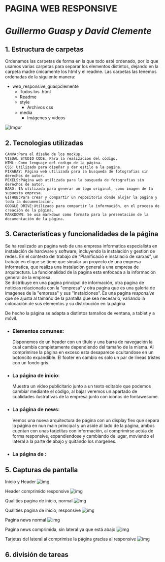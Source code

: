 # **PAGINA WEB RESPONSIVE**  
# *Guillermo Guasp y David Clemente* 
## 1. **Estructura de carpetas**
   Ordenamos las carpetas de forma en la que todo esté ordenado, por lo que usamos varias carpetas para separar los elementos distintos, dejando en la carpeta madre únicamente los html y el readme.
   Las carpetas las tenemos ordenadas de la siguiente manera:
   - web_responsive_guaspclemente
        - Todos los .html
        - Readme
        - style
             - Archivos css
        - media
             - Imágenes y vídeos
         
   ![Imgur](https://i.imgur.com/P8ZMpvf.png)

## 2. **Tecnologias utilizadas**  
    CANVA:Para el diseño de los mockup.  
    VISUAL STUDIO CODE: Para la realización del código.  
    HTML: Como lenguaje del codigo de la página.  
    CSS: Utilizado para diseñar y dar estilo a la pagina.  
    PIXABAY: Página web utilizada para la busqueda de fotografias sin derechos de autor.  
    PEXELS:Página web utilizada para la busqueda de fotografias sin derechos de autor.  
    BARD: IA utilizada para generar un logo original, como imagen de la supuesta empresa.  
    GITHUB:Para crear y compartir un repositorio donde alojar la pagina y toda la documentación.  
    GOOGLE DRIVE:Utilizado para compartir la información, en el procesa de creación de la página.  
    MARKDOWN: Se usa markdown como formato para la presentación de la documentación de la página.  
## 3. **Caracteristicas y funcionalidades de la página**
Se ha realizado un pagina web de una empresa informatica especialista en instalación de hardware y software,   incluyendo la instalación y gestión de redes.
En el contexto del trabajo de "Planificació e instalació de xarxas", un trabajo en el que se tiene que simular un proyecto de una empresa informatica, que realiza una instalación general a una empresa de arquitectura.  La funcionalidad de la pagina esta enfocada a la información general de la empresa.  
Se distribuye en una pagina principal de información, otra pagina de noticias relacionada con la "empresa" y otra pagina que es una galeria de imagenes de la "empresa" y  sus "instalciones".
Es una pagina *responsive* que se ajusta al tamaño de la pantalla que sea necesario, variando la colocación de sus elementos y su distribución en la página.

De hecho la página se adapta a distintos tamaños de ventana, a tablet y a móvil.

- ### Elementos comunes: ###
     Disponemos de un header con un título y una barra de navegación la cual cambia completamente dependiendo del tamaño de la misma. Al comprimirse la página en exceso esta desaparece ocultandose en un botoncito expandible. El footer en cambio es solo un par de líneas tristes con un fondo gris.
- ### La página de inicio: ###
     Muestra un vídeo publicitario junto a un texto editable que podemos cambiar mediante el código, al bajar veremos un apartado de cualidades ilustrativas de la empresa junto con iconos de fontawesome.
- ### La página de news: ###
     Vemos una nueva arquitectura de página con un display flex que separa la página en nun main principal y un aside al lado de la página, ambos cuentan con unas tarjetitas con información, al comprimirse actúa de forma responsive, expandiendose y cambiando de lugar, moviendo el lateral a la parte de abajo y quitando los margenes.
- ### La página de : ###
## 5. **Capturas de pantalla**
Inicio y Header
![img](https://i.imgur.com/jK0dH3Y.png)

Header comprimido responsive
![img](https://i.imgur.com/gC971Wi.png)

Qualities pagina de inicio, normal
![img](https://i.imgur.com/lvNjXFf.png)

Qualities pagina de inicio, responsive
![img](https://i.imgur.com/iuUnDJ2.png)

Pagina news normal
![img](https://i.imgur.com/9ijVA3t.png)

Pagina news comprimida, sin lateral ya que está abajo
![img](https://i.imgur.com/XS1sNx2.png)

Tarjetas del lateral al comprimise la página gracias al responsive
![img](https://i.imgur.com/0LwTa0f.png)

## 6. **división de tareas**

